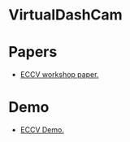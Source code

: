# VirtualDashCam

# Papers
* <a href="">ECCV workshop paper.</a>

# Demo
* <a href="http://140.114.27.217:8080/test/?videoid=000137">ECCV Demo.</a>

